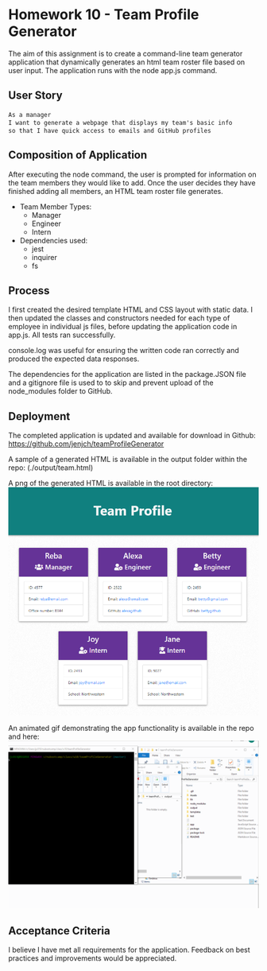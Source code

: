 # Homework 10 - Team Profile Generator

The aim of this assignment is to create a command-line team generator application that dynamically generates an html team roster file based on user input. The application runs with the node app.js command. 

## User Story

```
As a manager
I want to generate a webpage that displays my team's basic info
so that I have quick access to emails and GitHub profiles
```

## Composition of Application

After executing the node command, the user is prompted for information on the team members they would like to add. Once the user decides they have finished adding all members, an HTML team roster file generates.

* Team Member Types:
  * Manager
  * Engineer
  * Intern
* Dependencies used:
  * jest
  * inquirer
  * fs 

## Process

I first created the desired template HTML and CSS layout with static data. I then updated the classes and constructors needed for each type of employee in individual js files, before updating the application code in app.js. All tests ran successfully.

console.log was useful for ensuring the written code ran correctly and produced the expected data responses. 

The dependencies for the application are listed in the package.JSON file and a gitignore file is used to to skip and prevent upload of the node_modules folder to GitHub.

## Deployment

The completed application is updated and available for download in Github: 
https://github.com/jenjch/teamProfileGenerator

A sample of a generated HTML is available in the output folder within the repo: (./output/team.html)

A png of the generated HTML is available in the root directory: ![teamPNG](./sampleTeam.png)

An animated gif demonstrating the app functionality is available in the repo and here: ![team generator demo](./teamGenerator.gif)

## Acceptance Criteria

I believe I have met all requirements for the application. Feedback on best practices and improvements would be appreciated.  
